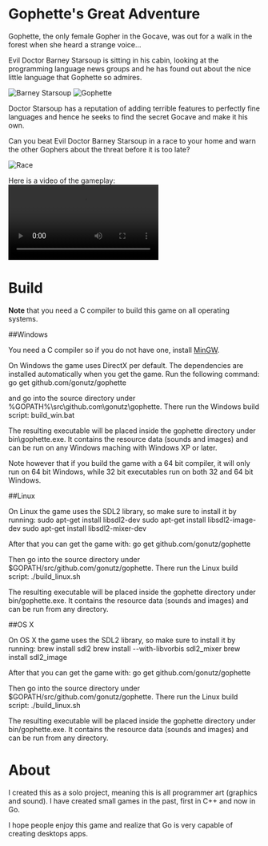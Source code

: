 # Gophette's Great Adventure

Gophette, the only female Gopher in the Gocave, was out for a walk in the forest when she heard a strange voice...

Evil Doctor Barney Starsoup is sitting in his cabin, looking at the programming language news groups and he has found out about the nice little language that Gophette so admires.

![Barney Starsoup](https://raw.githubusercontent.com/gophergala2016/gophette/master/screenshots/barney_starsoup.png)
![Gophette](https://raw.githubusercontent.com/gophergala2016/gophette/master/screenshots/gophette.png)

Doctor Starsoup has a reputation of adding terrible features to perfectly fine languages and hence he seeks to find the secret Gocave and make it his own.

Can you beat Evil Doctor Barney Starsoup in a race to your home and warn the other Gophers about the threat before it is too late?

![Race](https://raw.githubusercontent.com/gophergala2016/gophette/master/screenshots/race.png)

Here is a video of the gameplay:
![Gameplay](https://github.com/gophergala2016/gophette/raw/master/screenshots/gameplay.flv)

# Build

**Note** that you need a C compiler to build this game on all operating systems.

##Windows

You need a C compiler so if you do not have one, install [MinGW](http://sourceforge.net/projects/mingw/files/).

On Windows the game uses DirectX per default. The dependencies are installed automatically when you get the game.
Run the following command:
    go get github.com/gonutz/gophette

and go into the source directory under %GOPATH%\src\github.com\gonutz\gophette. There run the Windows build script:
	build_win.bat

The resulting executable will be placed inside the gophette directory under bin\gophette.exe. It contains the resource data (sounds and images) and can be run on any Windows maching with Windows XP or later.

Note however that if you build the game with a 64 bit compiler, it will only run on 64 bit Windows, while 32 bit executables run on both 32 and 64 bit Windows.

##Linux

On Linux the game uses the SDL2 library, so make sure to install it by running:
    sudo apt-get install libsdl2-dev
    sudo apt-get install libsdl2-image-dev
    sudo apt-get install libsdl2-mixer-dev

After that you can get the game with:
    go get github.com/gonutz/gophette

Then go into the source directory under $GOPATH/src/github.com/gonutz/gophette. There run the Linux build script:
    ./build_linux.sh

The resulting executable will be placed inside the gophette directory under bin/gophette.exe. It contains the resource data (sounds and images) and can be run from any directory.

##OS X

On OS X the game uses the SDL2 library, so make sure to install it by running:
    brew install sdl2
    brew install --with-libvorbis sdl2_mixer
    brew install sdl2_image

After that you can get the game with:
    go get github.com/gonutz/gophette

Then go into the source directory under $GOPATH/src/github.com/gonutz/gophette. There run the Linux build script:
    ./build_linux.sh

The resulting executable will be placed inside the gophette directory under bin/gophette.exe. It contains the resource data (sounds and images) and can be run from any directory.

# About

I created this as a solo project, meaning this is all programmer art (graphics and sound). I have created small games in the past, first in C++ and now in Go.

I hope people enjoy this game and realize that Go is very capable of creating desktops apps.